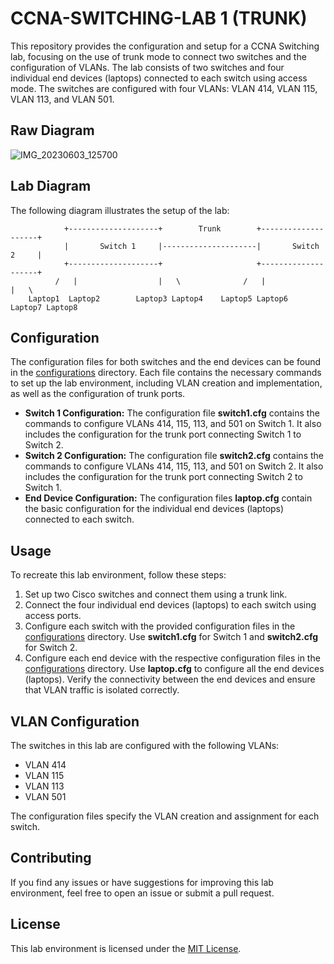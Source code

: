 # CCNA-SWITCHING-LAB 1 (TRUNK)
This repository provides the configuration and setup for a CCNA Switching lab, focusing on the use of trunk mode to connect two switches and the configuration of VLANs. The lab consists of two switches and four individual end devices (laptops) connected to each switch using access mode. The switches are configured with four VLANs: VLAN 414, VLAN 115, VLAN 113, and VLAN 501.
## Raw Diagram
![IMG_20230603_125700](https://github.com/ashishsjaiswal/CCNA-Switching/assets/75754028/56165059-fbe8-44bb-b777-8711db119492)

## Lab Diagram
The following diagram illustrates the setup of the lab:


                +--------------------+        Trunk        +--------------------+
                |       Switch 1     |---------------------|       Switch 2     |  
                +--------------------+                     +--------------------+
              /   |                  |   \              /   |                  |   \
        Laptop1  Laptop2        Laptop3 Laptop4    Laptop5 Laptop6         Laptop7 Laptop8

## Configuration
The configuration files for both switches and the end devices can be found in the [configurations](https://github.com/ashishsjaiswal/CCNA-Switching/tree/3e1135e130db24dd16630cab152173455a9ed3e4/CCNA-SWITCHING-LAB%201%20(TRUNK)/configurations) directory. Each file contains the necessary commands to set up the lab environment, including VLAN creation and implementation, as well as the configuration of trunk ports.

- **Switch 1 Configuration:** The configuration file **switch1.cfg** contains the commands to configure VLANs 414, 115, 113, and 501 on Switch 1. It also includes the configuration for the trunk port connecting Switch 1 to Switch 2.
- **Switch 2 Configuration:** The configuration file **switch2.cfg** contains the commands to configure VLANs 414, 115, 113, and 501 on Switch 2. It also includes the configuration for the trunk port connecting Switch 2 to Switch 1.
- **End Device Configuration:** The configuration files **laptop.cfg** contain the basic configuration for the individual end devices (laptops) connected to each switch.

## Usage
To recreate this lab environment, follow these steps:
1. Set up two Cisco switches and connect them using a trunk link.
2. Connect the four individual end devices (laptops) to each switch using access ports.
3. Configure each switch with the provided configuration files in the [configurations](https://github.com/ashishsjaiswal/CCNA-Switching/tree/3e1135e130db24dd16630cab152173455a9ed3e4/CCNA-SWITCHING-LAB%201%20(TRUNK)/configurations) directory. Use **switch1.cfg** for Switch 1 and **switch2.cfg** for Switch 2.
4. Configure each end device with the respective configuration files in the [configurations](https://github.com/ashishsjaiswal/CCNA-Switching/tree/3e1135e130db24dd16630cab152173455a9ed3e4/CCNA-SWITCHING-LAB%201%20(TRUNK)/configurations) directory. Use **laptop.cfg** to configure all the end devices (laptops). Verify the connectivity between the end devices and ensure that VLAN traffic is isolated correctly.

## VLAN Configuration
The switches in this lab are configured with the following VLANs:
- VLAN 414
- VLAN 115
- VLAN 113
- VLAN 501

The configuration files specify the VLAN creation and assignment for each switch.

<!--- ## Troubleshooting -->

<!--- If you encounter any issues while setting up or running the lab, refer to the troubleshooting directory. It contains common problems and their possible solutions. -->

## Contributing
If you find any issues or have suggestions for improving this lab environment, feel free to open an issue or submit a pull request.

## License
This lab environment is licensed under the [MIT License](https://github.com/matiassingers/awesome-readme).
